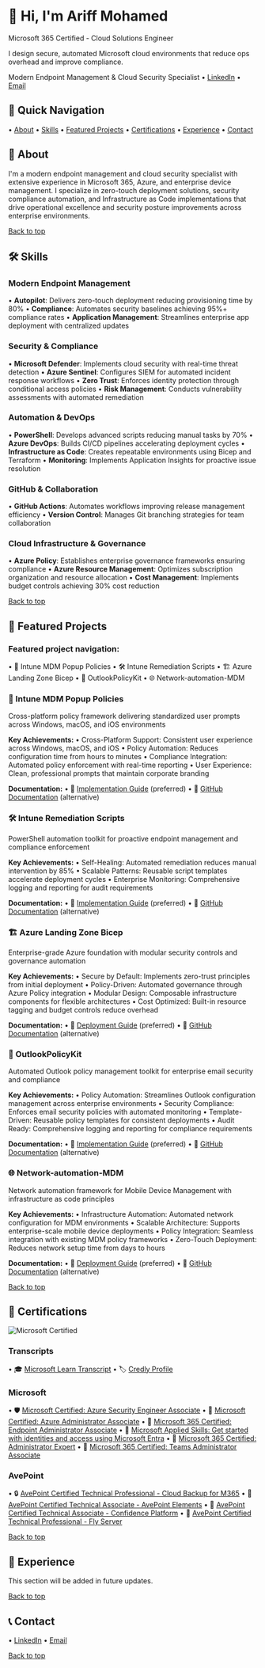# 👋 Hi, I'm Ariff Mohamed
Microsoft 365 Certified - Cloud Solutions Engineer
  
I design secure, automated Microsoft cloud environments that reduce ops overhead and improve compliance.
  
Modern Endpoint Management & Cloud Security Specialist
• [LinkedIn](https://www.linkedin.com/in/ariff-mohamed/) • [Email](mailto:aariff@outlook.co.nz)

## 🧭 Quick Navigation
• [About](#about) • [Skills](#skills) • [Featured Projects](#featured-projects) • [Certifications](#certifications) • [Experience](#experience) • [Contact](#contact)

## 📶 About
I'm a modern endpoint management and cloud security specialist with extensive experience in Microsoft 365, Azure, and enterprise device management. I specialize in zero-touch deployment solutions, security compliance automation, and Infrastructure as Code implementations that drive operational excellence and security posture improvements across enterprise environments.

[Back to top](#-hi-im-ariff-mohamed)

## 🛠️ Skills

### Modern Endpoint Management
• **Autopilot**: Delivers zero-touch deployment reducing provisioning time by 80%
• **Compliance**: Automates security baselines achieving 95%+ compliance rates
• **Application Management**: Streamlines enterprise app deployment with centralized updates

### Security & Compliance
• **Microsoft Defender**: Implements cloud security with real-time threat detection
• **Azure Sentinel**: Configures SIEM for automated incident response workflows
• **Zero Trust**: Enforces identity protection through conditional access policies
• **Risk Management**: Conducts vulnerability assessments with automated remediation

### Automation & DevOps
• **PowerShell**: Develops advanced scripts reducing manual tasks by 70%
• **Azure DevOps**: Builds CI/CD pipelines accelerating deployment cycles
• **Infrastructure as Code**: Creates repeatable environments using Bicep and Terraform
• **Monitoring**: Implements Application Insights for proactive issue resolution

### GitHub & Collaboration
• **GitHub Actions**: Automates workflows improving release management efficiency
• **Version Control**: Manages Git branching strategies for team collaboration

### Cloud Infrastructure & Governance
• **Azure Policy**: Establishes enterprise governance frameworks ensuring compliance
• **Azure Resource Management**: Optimizes subscription organization and resource allocation
• **Cost Management**: Implements budget controls achieving 30% cost reduction

[Back to top](#-hi-im-ariff-mohamed)

## 🚀 Featured Projects

### Featured project navigation:
• 🔧 Intune MDM Popup Policies • 🛠️ Intune Remediation Scripts • 🏗️ Azure Landing Zone Bicep • 📧 OutlookPolicyKit • 🌐 Network-automation-MDM

### 🔧 Intune MDM Popup Policies
Cross-platform policy framework delivering standardized user prompts across Windows, macOS, and iOS environments

**Key Achievements:**
• Cross-Platform Support: Consistent user experience across Windows, macOS, and iOS
• Policy Automation: Reduces configuration time from hours to minutes
• Compliance Integration: Automated policy enforcement with real-time reporting
• User Experience: Clean, professional prompts that maintain corporate branding

**Documentation:**
• 📖 [Implementation Guide](https://ariff.nz/docs/b8e47c5d) (preferred)
• 📄 [GitHub Documentation](https://github.com/a-ariff/intune-mdm-popup-policies/blob/main/README.md) (alternative)

### 🛠️ Intune Remediation Scripts
PowerShell automation toolkit for proactive endpoint management and compliance enforcement

**Key Achievements:**
• Self-Healing: Automated remediation reduces manual intervention by 85%
• Scalable Patterns: Reusable script templates accelerate deployment cycles
• Enterprise Monitoring: Comprehensive logging and reporting for audit requirements

**Documentation:**
• 📖 [Implementation Guide](https://ariff.nz/docs/cda3a49a) (preferred)
• 📄 [GitHub Documentation](https://github.com/a-ariff/intune-remediation-scripts/blob/main/README.md) (alternative)

### 🏗️ Azure Landing Zone Bicep
Enterprise-grade Azure foundation with modular security controls and governance automation

**Key Achievements:**
• Secure by Default: Implements zero-trust principles from initial deployment
• Policy-Driven: Automated governance through Azure Policy integration
• Modular Design: Composable infrastructure components for flexible architectures
• Cost Optimized: Built-in resource tagging and budget controls reduce overhead

**Documentation:**
• 📖 [Deployment Guide](https://ariff.nz/docs/febd7ba4) (preferred)
• 📄 [GitHub Documentation](https://github.com/a-ariff/azure-landing-zone-bicep/blob/main/README.md) (alternative)

### 📧 OutlookPolicyKit
Automated Outlook policy management toolkit for enterprise email security and compliance

**Key Achievements:**
• Policy Automation: Streamlines Outlook configuration management across enterprise environments
• Security Compliance: Enforces email security policies with automated monitoring
• Template-Driven: Reusable policy templates for consistent deployments
• Audit Ready: Comprehensive logging and reporting for compliance requirements

**Documentation:**
• 📖 [Implementation Guide](https://ariff.nz/docs/outlook-policy) (preferred)
• 📄 [GitHub Documentation](https://github.com/a-ariff/OutlookPolicyKit/blob/main/README.md) (alternative)

### 🌐 Network-automation-MDM
Network automation framework for Mobile Device Management with infrastructure as code principles

**Key Achievements:**
• Infrastructure Automation: Automated network configuration for MDM environments
• Scalable Architecture: Supports enterprise-scale mobile device deployments
• Policy Integration: Seamless integration with existing MDM policy frameworks
• Zero-Touch Deployment: Reduces network setup time from days to hours

**Documentation:**
• 📖 [Deployment Guide](https://ariff.nz/docs/network-mdm) (preferred)
• 📄 [GitHub Documentation](https://github.com/a-ariff/Network-automation-MDM/blob/main/README.md) (alternative)

[Back to top](#-hi-im-ariff-mohamed)

## 🏅 Certifications

![Microsoft Certified](https://camo.githubusercontent.com/873ed827f8c1aa89ecfadf3a3e2d5a8fb8ad4eafc3b9de7dfe10b1b66e2c7ff3/68747470733a2f2f696d616765732e6372656464792e636f6d2f696d616765732f32626635646161352d343038662d346536652d623337632d3664616539643031373662322f4d4353415f2d5f417a7572655f416473696e697374726174696f6e5f2d5f3630305f783530305f2d5f4c546176616e2e706e67)

### Transcripts
• 🎓 [Microsoft Learn Transcript](https://learn.microsoft.com/en-us/users/ariff-mohamed/transcript/73n4ki5ojwly24p?source=docs)
• 🏷️ [Credly Profile](https://www.credly.com/users/ariff-mohamed)

### Microsoft
• 🛡️ [Microsoft Certified: Azure Security Engineer Associate](https://learn.microsoft.com/api/credentials/share/en-us/Ariff-Mohamed/1DE42D8D3E20360F?8ac53fd9)
• 🔧 [Microsoft Certified: Azure Administrator Associate](https://learn.microsoft.com/api/credentials/share/en-us/Ariff-Mohamed/27EA011B0DB995A?8ac53fd9)
• 📱 [Microsoft 365 Certified: Endpoint Administrator Associate](https://learn.microsoft.com/api/credentials/share/en-us/Ariff-Mohamed/5E7B5535D853075?8ac53fd9)
• 🧩 [Microsoft Applied Skills: Get started with identities and access using Microsoft Entra](https://learn.microsoft.com/api/credentials/share/en-us/Ariff-Mohamed/7CA3C54A4DAAF6D?8ac53fd9)
• 👥 [Microsoft 365 Certified: Administrator Expert](https://learn.microsoft.com/api/credentials/share/en-us/Ariff-Mohamed/FFE73C769C6190B1?8ac53fd9)
• 💬 [Microsoft 365 Certified: Teams Administrator Associate](https://learn.microsoft.com/api/credentials/share/en-us/Ariff-A/1FF2E73BDCAE576?9cde1e35)

### AvePoint
• 🔒 [AvePoint Certified Technical Professional - Cloud Backup for M365](https://www.credly.com/badges/b3f97f50-1e3e-4b85-8a93-0b7d5c3e8a72/public_url)
• 🧩 [AvePoint Certified Technical Associate - AvePoint Elements](https://www.credly.com/badges/aa9b7383-c2e4-4c8f-b8f5-1d3e5a7b9c2f/public_url)
• 🔐 [AvePoint Certified Technical Associate - Confidence Platform](https://www.credly.com/badges/85c654cb-9f2a-4d1b-a5c7-3e8f6b1d4a9e/public_url)
• 🚀 [AvePoint Certified Technical Professional - Fly Server](https://www.credly.com/badges/9c38bfae-7d5e-4f2b-b1c9-6a3d8e2f5b7c/public_url)

[Back to top](#-hi-im-ariff-mohamed)

## 💼 Experience
This section will be added in future updates.

[Back to top](#-hi-im-ariff-mohamed)

## 📞 Contact
• [LinkedIn](https://www.linkedin.com/in/ariff-mohamed/) • [Email](mailto:aariff@outlook.co.nz)

[Back to top](#-hi-im-ariff-mohamed)
